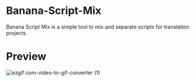 # Banana-Script-Mix
Banana Script Mix is a simple tool to mix and separate scripts for translation projects.

# Preview
![ezgif com-video-to-gif-converter (1)](https://github.com/user-attachments/assets/5669eec3-4828-496e-9c1d-e3411556a202)

